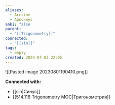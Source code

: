 ```yaml
---
aliases:
  - Arcsine
  - Арксинус
anki: false
parent:
  - "[[Trigonometry]]"
connected:
  - "[[sin]]"
tags:
  - empty
created: 2024-07-03 22:05
---
```


![[Pasted image 20230801190410.png]]






**Connected with:**
- [[sin|Синус]]
- [[514.116 Trigonometry MOC|Тригонометрия]]

